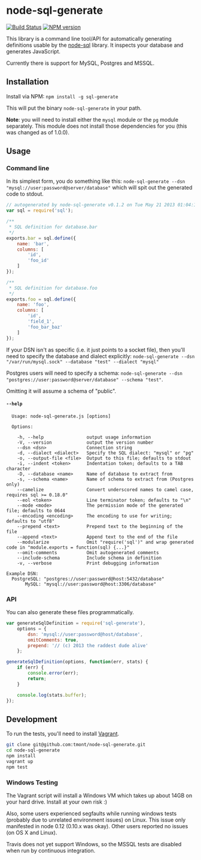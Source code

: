 # node-sql-generate

[![Build Status](https://travis-ci.org/tmont/node-sql-generate.png)](https://travis-ci.org/tmont/node-sql-generate)
[![NPM version](https://badge.fury.io/js/sql-generate.png)](http://badge.fury.io/js/sql-generate)

This library is a command line tool/API for automatically generating
definitions usable by the [node-sql](https://github.com/brianc/node-sql) library.
It inspects your database and generates JavaScript.

Currently there is support for MySQL, Postgres and MSSQL.

## Installation
Install via NPM: `npm install -g sql-generate`

This will put the binary `node-sql-generate` in your path.

**Note**: you will need to install either the `mysql` module or the `pg` module
separately. This module does not install those dependencies for you (this was changed
as of 1.0.0).

## Usage
### Command line
In its simplest form, you do something like this:
`node-sql-generate --dsn "mysql://user:password@server/database"` which will
spit out the generated code to stdout.

```javascript
// autogenerated by node-sql-generate v0.1.2 on Tue May 21 2013 01:04:12 GMT-0700 (PDT)
var sql = require('sql');

/**
 * SQL definition for database.bar
 */
exports.bar = sql.define({
	name: 'bar',
	columns: [
		'id',
		'foo_id'
	]
});

/**
 * SQL definition for database.foo
 */
exports.foo = sql.define({
	name: 'foo',
	columns: [
		'id',
		'field_1',
		'foo_bar_baz'
	]
});
```

If your DSN isn't as specific (i.e. it just points to a socket file), then you'll
need to specify the database and dialect explicitly:
`node-sql-generate --dsn "/var/run/mysql.sock" --database "test" --dialect "mysql"`

Postgres users will need to specify a schema:
`node-sql-generate --dsn "postgres://user:password@server/database" --schema "test"`.

Omitting it will assume a schema of "public".

#### `--help`
```
  Usage: node-sql-generate.js [options]

  Options:

    -h, --help                output usage information
    -V, --version             output the version number
    --dsn <dsn>               Connection string
    -d, --dialect <dialect>   Specify the SQL dialect: "mysql" or "pg"
    -o, --output-file <file>  Output to this file; defaults to stdout
    -i, --indent <token>      Indentation token; defaults to a TAB character
    -D, --database <name>     Name of database to extract from
    -s, --schema <name>       Name of schema to extract from (Postgres only)
    --camelize                Convert underscored names to camel case, requires sql >= 0.18.0"
    --eol <token>             Line terminator token; defaults to "\n"
    --mode <mode>             The permission mode of the generated file; defaults to 0644
    --encoding <encoding>     The encoding to use for writing; defaults to "utf8"
    --prepend <text>          Prepend text to the beginning of the file
    --append <text>           Append text to the end of the file
    --modularize              Omit "require('sql')" and wrap generated code in "module.exports = function(sql) {...}"
    --omit-comments           Omit autogenerated comments
    --include-schema          Include schema in definition
    -v, --verbose             Print debugging information

Example DSN:
  PostgreSQL: "postgres://user:password@host:5432/database"
       MySQL: "mysql://user:password@host:3306/database"
```

### API
You can also generate these files programmatically.

```javascript
var generateSqlDefinition = require('sql-generate'),
	options = {
		dsn: 'mysql://user:password@host/database',
		omitComments: true,
		prepend: '// (c) 2013 the raddest dude alive'
	};

generateSqlDefinition(options, function(err, stats) {
	if (err) {
		console.error(err);
		return;
	}

	console.log(stats.buffer);
});
```

## Development
To run the tests, you'll need to install [Vagrant](http://www.vagrantup.com/).

```bash
git clone git@github.com:tmont/node-sql-generate.git
cd node-sql-generate
npm install
vagrant up
npm test
```

### Windows Testing
The Vagrant script will install a Windows VM which takes up about 14GB on your
hard drive. Install at your own risk :)

Also, some users experienced segfaults while running windows tests (probably due
to unrelated environment issues) on Linux. This issue only manifested in node 0.12 (0.10.x was
okay). Other users reported no issues (on OS X and Linux).

Travis does not yet support Windows, so the MSSQL tests are disabled when run
by continuous integration.
